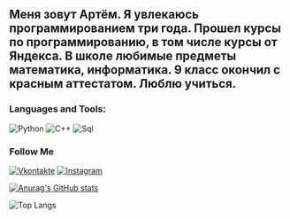 ## Меня зовут Артём. Я увлекаюсь программированием три года. Прошел курсы по программированию, в том числе курсы от Яндекса. В школе любимые предметы математика, информатика. 9 класс окончил с красным аттестатом. Люблю учиться.

### Languages and Tools:
![Python](https://img.shields.io/badge/-Python-090909?style=for-the-badge&logo=Python)
![C++](https://img.shields.io/badge/-C++-090909?style=for-the-badge&logo=C%2b%2b&logoColor=0E86D4)
![Sql](https://img.shields.io/badge/-Sql-090909?style=for-the-badge&logo=mysql)

### Follow Me
[![Vkontakte](https://img.shields.io/badge/-Vkontakte-090909?style=for-the-badge&logo=Vk&logoColor=27A0D9)](https://vk.com/id804499107)
[![Instagram](https://img.shields.io/badge/-Instagram-090909?style=for-the-badge&logo=instagram&logoColor=B4068E)](https://www.instagram.com/artyom.khabarov?igsh=b2t3d24zYXFxdHA%3D&utm_source=qr)

[![Anurag's GitHub stats](https://github-readme-stats.vercel.app/api?username=Temchiki&show_icons=true&theme=radical
)](https://github.com/anuraghazra/github-readme-stats)

![Top Langs](https://github-readme-stats.vercel.app/api/top-langs/?username=Temchiki&layout=compact)
